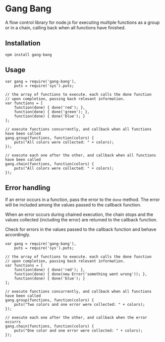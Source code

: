 # Gang Bang

A flow control library for node.js for executing multiple functions as a group or in a chain, calling back when all functions have finished.

## Installation

    npm install gang-bang

## Usage

	var gang = require('gang-bang'),
	    puts = require('sys').puts;
	
	// the array of functions to execute. each calls the done function
	// upon completion, passing back relevant information.
	var functions = [
		function(done) { done('red'); },
		function(done) { done('green'); },
		function(done) { done('blue'); } 
	];
	
	// execute functions concurrently, and callback when all functions have been called
	gang.group(functions, function(colors) {
		puts("All colors were collected: " + colors);
	});
	
	// execute each one after the other, and callback when all functions have been called
	gang.chain(functions, function(colors) {
		puts("All colors were collected: " + colors);
	});
	
## Error handling

If an error occurs in a function, pass the error to the `done` method. The error will be included
among the values passed to the callback function.

When an error occurs during chained execution, the chain stops and the values collected (including
the error) are returned to the callback function.

Check for errors in the values passed to the callback function and behave accordingly.

	var gang = require('gang-bang'),
	    puts = require('sys').puts;

	// the array of functions to execute. each calls the done function
	// upon completion, passing back relevant information.
	var functions = [
		function(done) { done('red'); },
		function(done) { done(new Error('something went wrong')); },
		function(done) { done('blue'); } 
	];

	// execute functions concurrently, and callback when all functions have been called
	gang.group(functions, function(colors) {
		puts("Two colors and one error were collected: " + colors);
	});

	// execute each one after the other, and callback when the error occurrs
	gang.chain(functions, function(colors) {
		puts("One color and one error were collected: " + colors);
	});